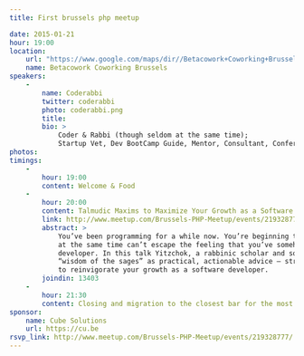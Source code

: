 ```yaml
---
title: First brussels php meetup

date: 2015-01-21
hour: 19:00
location:
    url: "https://www.google.com/maps/dir//Betacowork+Coworking+Brussels:+more+than+a+shared+office+or+business+center,+Rue+des+P%C3%A8res+Blancs+4,+1040+Brussel/@50.8361925,4.3846545,15z/data=!4m13!1m4!3m3!1s0x47c3c4b5c22df6af:0xa4ef418da17d1e1a!2sBetacowork+Coworking+Brussels:+more+than+a+shared+office+or+business+center!3b1!4m7!1m0!1m5!1m1!1s0x47c3c4b5c22df6af:0xa4ef418da17d1e1a!2m2!1d4.400252!2d50.826775?hl=en"
    name: Betacowork Coworking Brussels
speakers: 
    -
        name: Coderabbi
        twitter: coderabbi
        photo: coderabbi.png
        title:
        bio: >
            Coder & Rabbi (though seldom at the same time); 
            Startup Vet, Dev BootCamp Guide, Mentor, Consultant, Conference Speaker, Organizer of ShorePHP & #hackthestigma.
photos: 
timings:
    - 
        hour: 19:00
        content: Welcome & Food
    - 
        hour: 20:00
        content: Talmudic Maxims to Maximize Your Growth as a Software Developer (Yitzchok Willroth)
        link: http://www.meetup.com/Brussels-PHP-Meetup/events/219328777/
        abstract: >
            You’ve been programming for a while now. You’re beginning to feel that you’ve got a handle on things but 
            at the same time can’t escape the feeling that you’ve somehow plateaued in your growth as a software 
            developer. In this talk Yitzchok, a rabbinic scholar and software developer, shares the 
            “wisdom of the sages” as practical, actionable advice – strategies and tactics – that you can use 
            to reinvigorate your growth as a software developer.
        joindin: 13403
    - 
        hour: 21:30
        content: Closing and migration to the closest bar for the most motivated
sponsor:
    name: Cube Solutions
    url: https://cu.be
rsvp_link: http://www.meetup.com/Brussels-PHP-Meetup/events/219328777/
---
```

